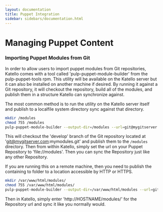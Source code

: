 ```yaml
---
layout: documentation
title: Puppet Integration
sidebar: sidebars/documentation.html
---
```


# Managing Puppet Content

### Importing Puppet Modules from Git

In order to allow users to import puppet modules from Git repositories, Katello
comes with a tool called 'pulp-puppet-module-builder' from the
pulp-puppet-tools rpm. This utility will be available on the Katello server but
it can also be installed on another machine if desired. By running it against a
Git repository, it will checkout the repository, build all of the modules, and
publish them in a structure Katello can synchronize against.

The most common method is to run the utility on the Katello server itself and
publish to a localfile system directory sync against that directory.

```bash
mkdir /modules
chmod 755 /modules
pulp-puppet-module-builder --output-dir=/modules --url=git@mygitserver.com:mymodules.git --branch=develop
```

This will checkout the 'develop' branch of the Git repository located at
'git@mygitserver.com:mymodules.git' and publish them to the `/modules`
directory. Then from within Katello, simply set the url on your Puppet
Repository to 'file://modules'. Then you can sync the Repository just like any
other Repository.

If you are running this on a remote machine, then you need to publish the
containing to folder to a location accessible by HTTP or HTTPS.

```bash
mkdir /var/www/html/modules/
chmod 755 /var/www/html/modules/
pulp-puppet-module-builder --output-dir=/var/www/html/modules --url=git@mygitserver.com:mymodules.git --branch=develop
```

Then in Katello, simply enter 'http://HOSTNAME/modules/' for the Repository url
and sync it like you normally would.
